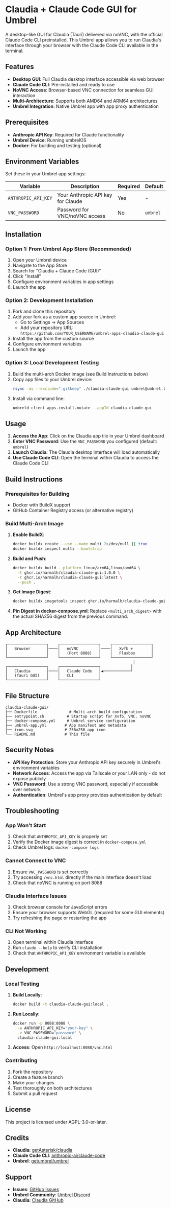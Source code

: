 # Claudia + Claude Code GUI for Umbrel

A desktop-like GUI for Claudia (Tauri) delivered via noVNC, with the official Claude Code CLI preinstalled. This Umbrel app allows you to run Claudia's interface through your browser with the Claude Code CLI available in the terminal.

## Features

- **Desktop GUI**: Full Claudia desktop interface accessible via web browser
- **Claude Code CLI**: Pre-installed and ready to use
- **NoVNC Access**: Browser-based VNC connection for seamless GUI interaction
- **Multi-Architecture**: Supports both AMD64 and ARM64 architectures
- **Umbrel Integration**: Native Umbrel app with app proxy authentication

## Prerequisites

- **Anthropic API Key**: Required for Claude functionality
- **Umbrel Device**: Running umbrelOS
- **Docker**: For building and testing (optional)

## Environment Variables

Set these in your Umbrel app settings:

| Variable | Description | Required | Default |
|----------|-------------|----------|---------|
| `ANTHROPIC_API_KEY` | Your Anthropic API key for Claude | Yes | - |
| `VNC_PASSWORD` | Password for VNC/noVNC access | No | `umbrel` |

## Installation

### Option 1: From Umbrel App Store (Recommended)

1. Open your Umbrel device
2. Navigate to the App Store
3. Search for "Claudia + Claude Code (GUI)"
4. Click "Install"
5. Configure environment variables in app settings
6. Launch the app

### Option 2: Development Installation

1. Fork and clone this repository
2. Add your fork as a custom app source in Umbrel:
   - Go to Settings → App Sources
   - Add your repository URL: `https://github.com/YOUR_USERNAME/umbrel-apps-claudia-claude-gui`
3. Install the app from the custom source
4. Configure environment variables
5. Launch the app

### Option 3: Local Development Testing

1. Build the multi-arch Docker image (see Build Instructions below)
2. Copy app files to your Umbrel device:
   ```bash
   rsync -av --exclude=".gitkeep" ./claudia-claude-gui umbrel@umbrel.local:/home/umbrel/umbrel/app-stores/getumbrel-umbrel-apps-github-53f74447/
   ```
3. Install via command line:
   ```bash
   umbreld client apps.install.mutate --appId claudia-claude-gui
   ```

## Usage

1. **Access the App**: Click on the Claudia app tile in your Umbrel dashboard
2. **Enter VNC Password**: Use the `VNC_PASSWORD` you configured (default: `umbrel`)
3. **Launch Claudia**: The Claudia desktop interface will load automatically
4. **Use Claude Code CLI**: Open the terminal within Claudia to access the Claude Code CLI

## Build Instructions

### Prerequisites for Building

- Docker with BuildX support
- GitHub Container Registry access (or alternative registry)

### Build Multi-Arch Image

1. **Enable BuildX**:
   ```bash
   docker buildx create --use --name multi 2>/dev/null || true
   docker buildx inspect multi --bootstrap
   ```

2. **Build and Push**:
   ```bash
   docker buildx build --platform linux/arm64,linux/amd64 \
     -t ghcr.io/harmalh/claudia-claude-gui:1.0.0 \
     -t ghcr.io/harmalh/claudia-claude-gui:latest \
     --push .
   ```

3. **Get Image Digest**:
   ```bash
   docker buildx imagetools inspect ghcr.io/harmalh/claudia-claude-gui:1.0.0
   ```

4. **Pin Digest in docker-compose.yml**:
   Replace `<multi_arch_digest>` with the actual SHA256 digest from the previous command.

## App Architecture

```
┌─────────────────┐    ┌─────────────────┐    ┌─────────────────┐
│   Browser       │────│   noVNC         │────│   Xvfb +        │
│                 │    │   (Port 8088)   │    │   Fluxbox       │
└─────────────────┘    └─────────────────┘    └─────────────────┘
                                                        │
┌─────────────────┐    ┌─────────────────┐             │
│   Claudia       │────│   Claude Code   │◀────────────┘
│   (Tauri GUI)   │    │   CLI           │
└─────────────────┘    └─────────────────┘
```

## File Structure

```
claudia-claude-gui/
├── Dockerfile              # Multi-arch build configuration
├── entrypoint.sh          # Startup script for Xvfb, VNC, noVNC
├── docker-compose.yml     # Umbrel service configuration
├── umbrel-app.yml        # App manifest and metadata
├── icon.svg              # 256x256 app icon
└── README.md             # This file
```

## Security Notes

- **API Key Protection**: Store your Anthropic API key securely in Umbrel's environment variables
- **Network Access**: Access the app via Tailscale or your LAN only - do not expose publicly
- **VNC Password**: Use a strong VNC password, especially if accessible over network
- **Authentication**: Umbrel's app proxy provides authentication by default

## Troubleshooting

### App Won't Start
1. Check that `ANTHROPIC_API_KEY` is properly set
2. Verify the Docker image digest is correct in `docker-compose.yml`
3. Check Umbrel logs: `docker-compose logs`

### Cannot Connect to VNC
1. Ensure `VNC_PASSWORD` is set correctly
2. Try accessing `/vnc.html` directly if the main interface doesn't load
3. Check that noVNC is running on port 8088

### Claudia Interface Issues
1. Check browser console for JavaScript errors
2. Ensure your browser supports WebGL (required for some GUI elements)
3. Try refreshing the page or restarting the app

### CLI Not Working
1. Open terminal within Claudia interface
2. Run `claude --help` to verify CLI installation
3. Check that `ANTHROPIC_API_KEY` environment variable is available

## Development

### Local Testing

1. **Build Locally**:
   ```bash
   docker build -t claudia-claude-gui:local .
   ```

2. **Run Locally**:
   ```bash
   docker run -p 8088:8088 \
     -e ANTHROPIC_API_KEY="your-key" \
     -e VNC_PASSWORD="password" \
     claudia-claude-gui:local
   ```

3. **Access**: Open `http://localhost:8088/vnc.html`

### Contributing

1. Fork the repository
2. Create a feature branch
3. Make your changes
4. Test thoroughly on both architectures
5. Submit a pull request

## License

This project is licensed under AGPL-3.0-or-later.

## Credits

- **Claudia**: [getAsterisk/claudia](https://github.com/getAsterisk/claudia)
- **Claude Code CLI**: [anthropic-ai/claude-code](https://www.npmjs.com/package/@anthropic-ai/claude-code)
- **Umbrel**: [getumbrel/umbrel](https://github.com/getumbrel/umbrel)

## Support

- **Issues**: [GitHub Issues](https://github.com/harmalh/umbrel-apps-claudia-claude-gui/issues)
- **Umbrel Community**: [Umbrel Discord](https://discord.gg/umbrel)
- **Claudia**: [Claudia GitHub](https://github.com/getAsterisk/claudia)